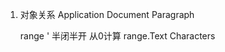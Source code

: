 1. 对象关系
    Application
    Document
        Paragraph

    range   ' 半闭半开 从0计算
        range.Text
    Characters

